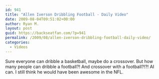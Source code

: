 ```yaml
---
id: 941
title: "Allen Iverson Dribbling Football - Daily Video"
date: 2009-08-04T09:51:02+00:00
author: Ryan M.
layout: post
guid: https://backseatfan.com/?p=941
permalink: /2009/08/allen-iverson-dribbling-football-daily-video/
categories:
  - Videos
---
```


<div class="entry">
  <p>
  </p>

  <p>
    Sure everyone can dribble a basketball, maybe do a crossover. But how many people can dribble a football?! And crossover with a football?!?! AI can. I still think he would have been awesome in the NFL.
  </p>
</div>
